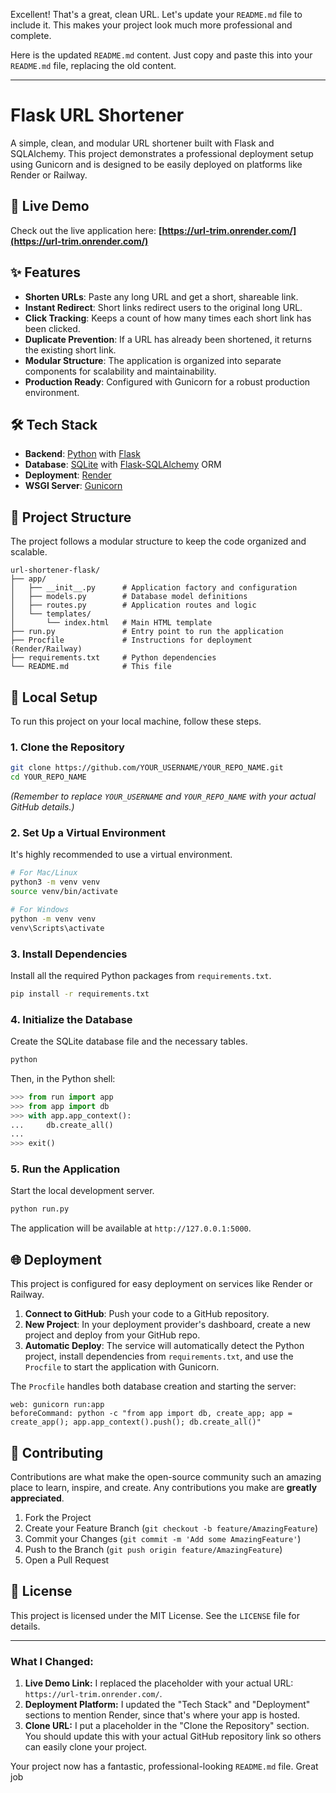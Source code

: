 

Excellent! That's a great, clean URL. Let's update your `README.md` file to include it. This makes your project look much more professional and complete.

Here is the updated `README.md` content. Just copy and paste this into your `README.md` file, replacing the old content.

---

# Flask URL Shortener

A simple, clean, and modular URL shortener built with Flask and SQLAlchemy. This project demonstrates a professional deployment setup using Gunicorn and is designed to be easily deployed on platforms like Render or Railway.

## 🚀 Live Demo

Check out the live application here: **[https://url-trim.onrender.com/](https://url-trim.onrender.com/)**

## ✨ Features

-   **Shorten URLs**: Paste any long URL and get a short, shareable link.
-   **Instant Redirect**: Short links redirect users to the original long URL.
-   **Click Tracking**: Keeps a count of how many times each short link has been clicked.
-   **Duplicate Prevention**: If a URL has already been shortened, it returns the existing short link.
-   **Modular Structure**: The application is organized into separate components for scalability and maintainability.
-   **Production Ready**: Configured with Gunicorn for a robust production environment.

## 🛠️ Tech Stack

-   **Backend**: [Python](https://www.python.org/) with [Flask](https://flask.palletsprojects.com/)
-   **Database**: [SQLite](https://www.sqlite.org/) with [Flask-SQLAlchemy](https://flask-sqlalchemy.palletsprojects.com/) ORM
-   **Deployment**: [Render](https://render.com/)
-   **WSGI Server**: [Gunicorn](https://gunicorn.org/)

## 📁 Project Structure

The project follows a modular structure to keep the code organized and scalable.

```
url-shortener-flask/
├── app/
│   ├── __init__.py      # Application factory and configuration
│   ├── models.py        # Database model definitions
│   ├── routes.py        # Application routes and logic
│   └── templates/
│       └── index.html   # Main HTML template
├── run.py               # Entry point to run the application
├── Procfile             # Instructions for deployment (Render/Railway)
├── requirements.txt     # Python dependencies
└── README.md            # This file
```

## 🚀 Local Setup

To run this project on your local machine, follow these steps.

### 1. Clone the Repository

```bash
git clone https://github.com/YOUR_USERNAME/YOUR_REPO_NAME.git
cd YOUR_REPO_NAME
```
*(Remember to replace `YOUR_USERNAME` and `YOUR_REPO_NAME` with your actual GitHub details.)*

### 2. Set Up a Virtual Environment

It's highly recommended to use a virtual environment.

```bash
# For Mac/Linux
python3 -m venv venv
source venv/bin/activate

# For Windows
python -m venv venv
venv\Scripts\activate
```

### 3. Install Dependencies

Install all the required Python packages from `requirements.txt`.

```bash
pip install -r requirements.txt
```

### 4. Initialize the Database

Create the SQLite database file and the necessary tables.

```bash
python
```

Then, in the Python shell:

```python
>>> from run import app
>>> from app import db
>>> with app.app_context():
...     db.create_all()
...
>>> exit()
```

### 5. Run the Application

Start the local development server.

```bash
python run.py
```

The application will be available at `http://127.0.0.1:5000`.

## 🌐 Deployment

This project is configured for easy deployment on services like Render or Railway.

1.  **Connect to GitHub**: Push your code to a GitHub repository.
2.  **New Project**: In your deployment provider's dashboard, create a new project and deploy from your GitHub repo.
3.  **Automatic Deploy**: The service will automatically detect the Python project, install dependencies from `requirements.txt`, and use the `Procfile` to start the application with Gunicorn.

The `Procfile` handles both database creation and starting the server:

```
web: gunicorn run:app
beforeCommand: python -c "from app import db, create_app; app = create_app(); app.app_context().push(); db.create_all()"
```

## 🤝 Contributing

Contributions are what make the open-source community such an amazing place to learn, inspire, and create. Any contributions you make are **greatly appreciated**.

1.  Fork the Project
2.  Create your Feature Branch (`git checkout -b feature/AmazingFeature`)
3.  Commit your Changes (`git commit -m 'Add some AmazingFeature'`)
4.  Push to the Branch (`git push origin feature/AmazingFeature`)
5.  Open a Pull Request

## 📝 License

This project is licensed under the MIT License. See the `LICENSE` file for details.

---

### What I Changed:

1.  **Live Demo Link:** I replaced the placeholder with your actual URL: `https://url-trim.onrender.com/`.
2.  **Deployment Platform:** I updated the "Tech Stack" and "Deployment" sections to mention Render, since that's where your app is hosted.
3.  **Clone URL:** I put a placeholder in the "Clone the Repository" section. You should update this with your actual GitHub repository link so others can easily clone your project.

Your project now has a fantastic, professional-looking `README.md` file. Great job